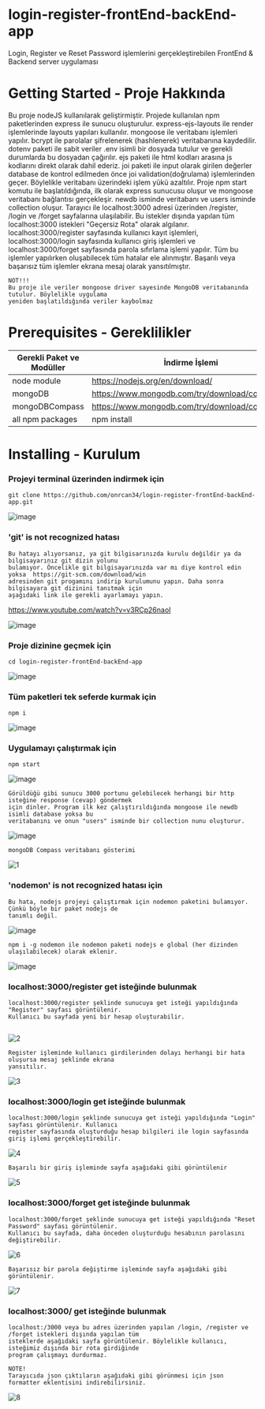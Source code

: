 # login-register-frontEnd-backEnd-app
Login, Register ve Reset Password işlemlerini gerçekleştirebilen FrontEnd & Backend server uygulaması

# Getting Started - Proje Hakkında
Bu proje nodeJS kullanılarak geliştirmiştir. Projede kullanılan npm paketlerinden express ile sunucu oluşturulur. express-ejs-layouts ile render işlemlerinde layouts yapıları kullanılır. mongoose ile veritabanı işlemleri yapılır. bcrypt ile parolalar şifrelenerek (hashlenerek) veritabanına kaydedilir. dotenv paketi ile sabit veriler .env isimli bir dosyada tutulur ve gerekli durumlarda bu dosyadan çağırılır. ejs paketi ile html kodları arasına js kodlarını direkt olarak dahil ederiz. joi paketi ile input olarak girilen değerler database de kontrol edilmeden önce joi validation(doğrulama) işlemlerinden geçer. Böylelikle veritabanı üzerindeki işlem yükü azaltılır. 
Proje npm start komutu ile başlatıldığında, ilk olarak express sunucusu oluşur ve mongoose veritabanı bağlantısı gerçekleşir. newdb isminde veritabanı ve users isminde collection oluşur. Tarayıcı ile localhost:3000 adresi üzerinden /register, /login ve /forget sayfalarına ulaşılabilir. Bu istekler dışında yapılan tüm localhost:3000 istekleri "Geçersiz Rota" olarak algılanır. localhost:3000/register sayfasında kullanıcı kayıt işlemleri, localhost:3000/login sayfasında kullanıcı giriş işlemleri ve localhost:3000/forget sayfasında parola sıfırlama işlemi yapılır. Tüm bu işlemler yapılırken oluşabilecek tüm hatalar ele alınmıştır. Başarılı veya başarısız tüm işlemler ekrana mesaj olarak yansıtılmıştır.  
```
NOT!!!
Bu proje ile veriler mongoose driver sayesinde MongoDB veritabanında tutulur. Böylelikle uygulama 
yeniden başlatıldığında veriler kaybolmaz
```

# Prerequisites - Gereklilikler
| Gerekli Paket ve Modüller | İndirme İşlemi |
| ------ | ------ |
| node module | https://nodejs.org/en/download/ |
| mongoDB | https://www.mongodb.com/try/download/community |
| mongoDBCompass | https://www.mongodb.com/try/download/compass |
| all npm packages | npm install |

# Installing - Kurulum

### Projeyi terminal üzerinden indirmek için
```
git clone https://github.com/onrcan34/login-register-frontEnd-backEnd-app.git
```
![image](https://user-images.githubusercontent.com/64845818/185812422-2781dd88-1bcb-4953-9095-d181f2712783.png)

### 'git' is not recognized hatası
```
Bu hatayı alıyorsanız, ya git bilgisarınızda kurulu değildir ya da bilgisayarınız git dizin yolunu 
bulamıyor. Öncelikle git bilgisayarınızda var mı diye kontrol edin yoksa  https://git-scm.com/download/win 
adresinden git progamını indirip kurulumunu yapın. Daha sonra bilgisayara git dizinini tanıtmak için 
aşağıdaki link ile gerekli ayarlamayı yapın. 
```
https://www.youtube.com/watch?v=v3RCp26naoI

![image](https://user-images.githubusercontent.com/64845818/185812974-9b9310f7-2210-4840-a0fd-50f4a3e847ff.png)


### Proje dizinine geçmek için
```
cd login-register-frontEnd-backEnd-app
```
![image](https://user-images.githubusercontent.com/64845818/185813021-0aef79bd-fd16-4df5-a500-e2c4788b2521.png)

### Tüm paketleri tek seferde kurmak için
```
npm i
```
![image](https://user-images.githubusercontent.com/64845818/185813196-ae4df9ef-f0c4-4926-8603-0a1b22c0ec79.png)

### Uygulamayı çalıştırmak için
```
npm start 
```
![image](https://user-images.githubusercontent.com/64845818/185813226-5278fd59-90df-4f77-9a1d-d31ec4fab6ac.png)

```
Görüldüğü gibi sunucu 3000 portunu gelebilecek herhangi bir http isteğine response (cevap) göndermek
için dinler. Program ilk kez çalıştırıldığında mongoose ile newdb isimli database yoksa bu 
veritabanını ve onun "users" isminde bir collection nunu oluşturur.
```

![image](https://user-images.githubusercontent.com/64845818/185813256-a2a2bd27-6e8d-46b6-8be4-c27e60c71f14.png)

```
mongoDB Compass veritabanı gösterimi 
```
![1](https://user-images.githubusercontent.com/64845818/185814677-1e4db530-1f4d-4f18-9240-7b9db9cbd643.PNG)


### 'nodemon' is not recognized hatası için
```
Bu hata, nodejs projeyi çalıştırmak için nodemon paketini bulamıyor. Çünkü böyle bir paket nodejs de 
tanımlı değil.
```

![image](https://user-images.githubusercontent.com/64845818/185813567-76609480-3650-4ae2-a88e-d1104fb997ca.png)

```
npm i -g nodemon ile nodemon paketi nodejs e global (her dizinden ulaşılabilecek) olarak eklenir.
```

![image](https://user-images.githubusercontent.com/64845818/185813659-cec38ae6-dde2-4c28-839e-c7a4a7c292a3.png)


### localhost:3000/register get isteğinde bulunmak
```
localhost:3000/register şeklinde sunucuya get isteği yapıldığında "Register" sayfası görüntülenir. 
Kullanıcı bu sayfada yeni bir hesap oluşturabilir.
 
```
![2](https://user-images.githubusercontent.com/64845818/185814693-0d4a2b56-aab1-44fb-8bb0-f373c8968f45.PNG)

```
Register işleminde kullanıcı girdilerinden dolayı herhangi bir hata oluşursa mesaj şeklinde ekrana 
yansıtılır.
```

![3](https://user-images.githubusercontent.com/64845818/185814699-e3a83d97-f5b2-48bb-97c6-3ef76e976933.PNG)


### localhost:3000/login get isteğinde bulunmak
```
localhost:3000/login şeklinde sunucuya get isteği yapıldığında "Login" sayfası görüntülenir. Kullanıcı
register sayfasında oluşturduğu hesap bilgileri ile login sayfasında giriş işlemi gerçekleştirebilir.
```
![4](https://user-images.githubusercontent.com/64845818/185814724-5abcf1b6-88d0-45aa-afeb-4ba2fa3833c9.PNG)

```
Başarılı bir giriş işleminde sayfa aşağıdaki gibi görüntülenir
```

![5](https://user-images.githubusercontent.com/64845818/185814729-1f95bb74-a473-4210-9615-4178d33e16de.PNG)


### localhost:3000/forget get isteğinde bulunmak
```
localhost:3000/forget şeklinde sunucuya get isteği yapıldığında "Reset Password" sayfası görüntülenir. 
Kullanıcı bu sayfada, daha önceden oluşturduğu hesabının parolasını değiştirebilir.
```
![6](https://user-images.githubusercontent.com/64845818/185814735-0cd6ae5d-040b-45c8-9008-03ea5075e5c5.PNG)

```
Başarısız bir parola değiştirme işleminde sayfa aşağıdaki gibi görüntülenir.
```

![7](https://user-images.githubusercontent.com/64845818/185814742-09420dc5-d5f5-42d5-a91c-95f0cc0a8b4f.PNG)


### localhost:3000/ get isteğinde bulunmak
```
localhost:/3000 veya bu adres üzerinden yapılan /login, /register ve /forget istekleri dışında yapılan tüm
isteklerde aşağıdaki sayfa görüntülenir. Böylelikle kullanıcı, isteğimiz dışında bir rota girdiğinde 
program çalışmayı durdurmaz.

NOTE! 
Tarayıcıda json çıktıların aşağıdaki gibi görünmesi için json formatter eklentisini indirebilirsiniz.
```

![8](https://user-images.githubusercontent.com/64845818/185814748-68c2978f-0f11-406e-8d07-9f60f9a8a614.PNG)



